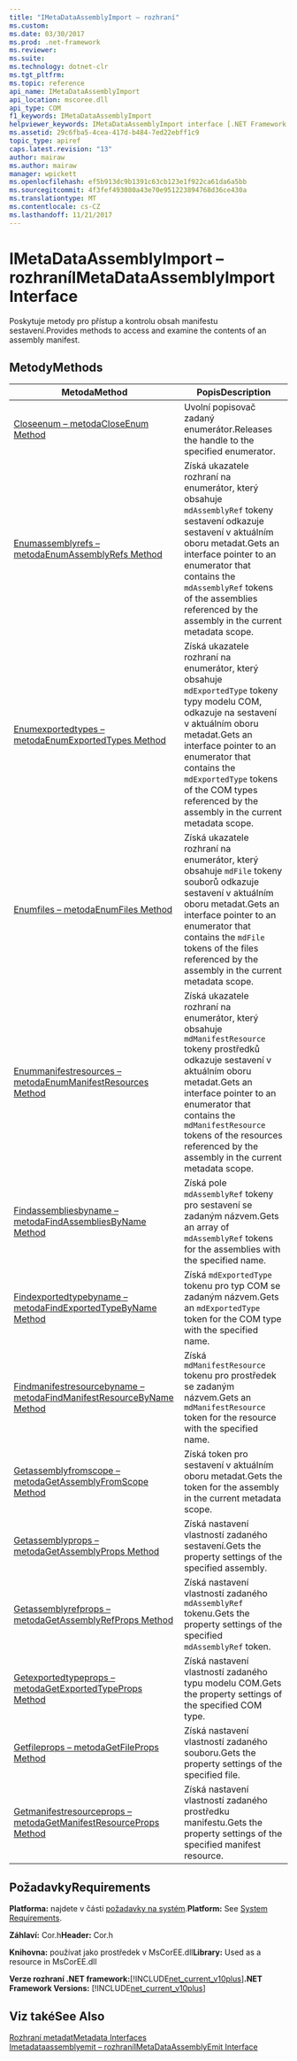 ```yaml
---
title: "IMetaDataAssemblyImport – rozhraní"
ms.custom: 
ms.date: 03/30/2017
ms.prod: .net-framework
ms.reviewer: 
ms.suite: 
ms.technology: dotnet-clr
ms.tgt_pltfrm: 
ms.topic: reference
api_name: IMetaDataAssemblyImport
api_location: mscoree.dll
api_type: COM
f1_keywords: IMetaDataAssemblyImport
helpviewer_keywords: IMetaDataAssemblyImport interface [.NET Framework metadata]
ms.assetid: 29c6fba5-4cea-417d-b484-7ed22ebff1c9
topic_type: apiref
caps.latest.revision: "13"
author: mairaw
ms.author: mairaw
manager: wpickett
ms.openlocfilehash: ef5b913dc9b1391c63cb123e1f922ca61da6a5bb
ms.sourcegitcommit: 4f3fef493080a43e70e951223894768d36ce430a
ms.translationtype: MT
ms.contentlocale: cs-CZ
ms.lasthandoff: 11/21/2017
---
```

# <a name="imetadataassemblyimport-interface"></a><span data-ttu-id="3c2d5-102">IMetaDataAssemblyImport – rozhraní</span><span class="sxs-lookup"><span data-stu-id="3c2d5-102">IMetaDataAssemblyImport Interface</span></span>
<span data-ttu-id="3c2d5-103">Poskytuje metody pro přístup a kontrolu obsah manifestu sestavení.</span><span class="sxs-lookup"><span data-stu-id="3c2d5-103">Provides methods to access and examine the contents of an assembly manifest.</span></span>  
  
## <a name="methods"></a><span data-ttu-id="3c2d5-104">Metody</span><span class="sxs-lookup"><span data-stu-id="3c2d5-104">Methods</span></span>  
  
|<span data-ttu-id="3c2d5-105">Metoda</span><span class="sxs-lookup"><span data-stu-id="3c2d5-105">Method</span></span>|<span data-ttu-id="3c2d5-106">Popis</span><span class="sxs-lookup"><span data-stu-id="3c2d5-106">Description</span></span>|  
|------------|-----------------|  
|[<span data-ttu-id="3c2d5-107">Closeenum – metoda</span><span class="sxs-lookup"><span data-stu-id="3c2d5-107">CloseEnum Method</span></span>](../../../../docs/framework/unmanaged-api/metadata/imetadataassemblyimport-closeenum-method.md)|<span data-ttu-id="3c2d5-108">Uvolní popisovač zadaný enumerátor.</span><span class="sxs-lookup"><span data-stu-id="3c2d5-108">Releases the handle to the specified enumerator.</span></span>|  
|[<span data-ttu-id="3c2d5-109">Enumassemblyrefs – metoda</span><span class="sxs-lookup"><span data-stu-id="3c2d5-109">EnumAssemblyRefs Method</span></span>](../../../../docs/framework/unmanaged-api/metadata/imetadataassemblyimport-enumassemblyrefs-method.md)|<span data-ttu-id="3c2d5-110">Získá ukazatele rozhraní na enumerátor, který obsahuje `mdAssemblyRef` tokeny sestavení odkazuje sestavení v aktuálním oboru metadat.</span><span class="sxs-lookup"><span data-stu-id="3c2d5-110">Gets an interface pointer to an enumerator that contains the `mdAssemblyRef` tokens of the assemblies referenced by the assembly in the current metadata scope.</span></span>|  
|[<span data-ttu-id="3c2d5-111">Enumexportedtypes – metoda</span><span class="sxs-lookup"><span data-stu-id="3c2d5-111">EnumExportedTypes Method</span></span>](../../../../docs/framework/unmanaged-api/metadata/imetadataassemblyimport-enumexportedtypes-method.md)|<span data-ttu-id="3c2d5-112">Získá ukazatele rozhraní na enumerátor, který obsahuje `mdExportedType` tokeny typy modelu COM, odkazuje na sestavení v aktuálním oboru metadat.</span><span class="sxs-lookup"><span data-stu-id="3c2d5-112">Gets an interface pointer to an enumerator that contains the `mdExportedType` tokens of the COM types referenced by the assembly in the current metadata scope.</span></span>|  
|[<span data-ttu-id="3c2d5-113">Enumfiles – metoda</span><span class="sxs-lookup"><span data-stu-id="3c2d5-113">EnumFiles Method</span></span>](../../../../docs/framework/unmanaged-api/metadata/imetadataassemblyimport-enumfiles-method.md)|<span data-ttu-id="3c2d5-114">Získá ukazatele rozhraní na enumerátor, který obsahuje `mdFile` tokeny souborů odkazuje sestavení v aktuálním oboru metadat.</span><span class="sxs-lookup"><span data-stu-id="3c2d5-114">Gets an interface pointer to an enumerator that contains the `mdFile` tokens of the files referenced by the assembly in the current metadata scope.</span></span>|  
|[<span data-ttu-id="3c2d5-115">Enummanifestresources – metoda</span><span class="sxs-lookup"><span data-stu-id="3c2d5-115">EnumManifestResources Method</span></span>](../../../../docs/framework/unmanaged-api/metadata/imetadataassemblyimport-enummanifestresources-method.md)|<span data-ttu-id="3c2d5-116">Získá ukazatele rozhraní na enumerátor, který obsahuje `mdManifestResource` tokeny prostředků odkazuje sestavení v aktuálním oboru metadat.</span><span class="sxs-lookup"><span data-stu-id="3c2d5-116">Gets an interface pointer to an enumerator that contains the `mdManifestResource` tokens of the resources referenced by the assembly in the current metadata scope.</span></span>|  
|[<span data-ttu-id="3c2d5-117">Findassembliesbyname – metoda</span><span class="sxs-lookup"><span data-stu-id="3c2d5-117">FindAssembliesByName Method</span></span>](../../../../docs/framework/unmanaged-api/metadata/imetadataassemblyimport-findassembliesbyname-method.md)|<span data-ttu-id="3c2d5-118">Získá pole `mdAssemblyRef` tokeny pro sestavení se zadaným názvem.</span><span class="sxs-lookup"><span data-stu-id="3c2d5-118">Gets an array of `mdAssemblyRef` tokens for the assemblies with the specified name.</span></span>|  
|[<span data-ttu-id="3c2d5-119">Findexportedtypebyname – metoda</span><span class="sxs-lookup"><span data-stu-id="3c2d5-119">FindExportedTypeByName Method</span></span>](../../../../docs/framework/unmanaged-api/metadata/imetadataassemblyimport-findexportedtypebyname-method.md)|<span data-ttu-id="3c2d5-120">Získá `mdExportedType` tokenu pro typ COM se zadaným názvem.</span><span class="sxs-lookup"><span data-stu-id="3c2d5-120">Gets an `mdExportedType` token for the COM type with the specified name.</span></span>|  
|[<span data-ttu-id="3c2d5-121">Findmanifestresourcebyname – metoda</span><span class="sxs-lookup"><span data-stu-id="3c2d5-121">FindManifestResourceByName Method</span></span>](../../../../docs/framework/unmanaged-api/metadata/imetadataassemblyimport-findmanifestresourcebyname-method.md)|<span data-ttu-id="3c2d5-122">Získá `mdManifestResource` tokenu pro prostředek se zadaným názvem.</span><span class="sxs-lookup"><span data-stu-id="3c2d5-122">Gets an `mdManifestResource` token for the resource with the specified name.</span></span>|  
|[<span data-ttu-id="3c2d5-123">Getassemblyfromscope – metoda</span><span class="sxs-lookup"><span data-stu-id="3c2d5-123">GetAssemblyFromScope Method</span></span>](../../../../docs/framework/unmanaged-api/metadata/imetadataassemblyimport-getassemblyfromscope-method.md)|<span data-ttu-id="3c2d5-124">Získá token pro sestavení v aktuálním oboru metadat.</span><span class="sxs-lookup"><span data-stu-id="3c2d5-124">Gets the token for the assembly in the current metadata scope.</span></span>|  
|[<span data-ttu-id="3c2d5-125">Getassemblyprops – metoda</span><span class="sxs-lookup"><span data-stu-id="3c2d5-125">GetAssemblyProps Method</span></span>](../../../../docs/framework/unmanaged-api/metadata/imetadataassemblyimport-getassemblyprops-method.md)|<span data-ttu-id="3c2d5-126">Získá nastavení vlastností zadaného sestavení.</span><span class="sxs-lookup"><span data-stu-id="3c2d5-126">Gets the property settings of the specified assembly.</span></span>|  
|[<span data-ttu-id="3c2d5-127">Getassemblyrefprops – metoda</span><span class="sxs-lookup"><span data-stu-id="3c2d5-127">GetAssemblyRefProps Method</span></span>](../../../../docs/framework/unmanaged-api/metadata/imetadataassemblyimport-getassemblyrefprops-method.md)|<span data-ttu-id="3c2d5-128">Získá nastavení vlastností zadaného `mdAssemblyRef` tokenu.</span><span class="sxs-lookup"><span data-stu-id="3c2d5-128">Gets the property settings of the specified `mdAssemblyRef` token.</span></span>|  
|[<span data-ttu-id="3c2d5-129">Getexportedtypeprops – metoda</span><span class="sxs-lookup"><span data-stu-id="3c2d5-129">GetExportedTypeProps Method</span></span>](../../../../docs/framework/unmanaged-api/metadata/imetadataassemblyimport-getexportedtypeprops-method.md)|<span data-ttu-id="3c2d5-130">Získá nastavení vlastností zadaného typu modelu COM.</span><span class="sxs-lookup"><span data-stu-id="3c2d5-130">Gets the property settings of the specified COM type.</span></span>|  
|[<span data-ttu-id="3c2d5-131">Getfileprops – metoda</span><span class="sxs-lookup"><span data-stu-id="3c2d5-131">GetFileProps Method</span></span>](../../../../docs/framework/unmanaged-api/metadata/imetadataassemblyimport-getfileprops-method.md)|<span data-ttu-id="3c2d5-132">Získá nastavení vlastností zadaného souboru.</span><span class="sxs-lookup"><span data-stu-id="3c2d5-132">Gets the property settings of the specified file.</span></span>|  
|[<span data-ttu-id="3c2d5-133">Getmanifestresourceprops – metoda</span><span class="sxs-lookup"><span data-stu-id="3c2d5-133">GetManifestResourceProps Method</span></span>](../../../../docs/framework/unmanaged-api/metadata/imetadataassemblyimport-getmanifestresourceprops-method.md)|<span data-ttu-id="3c2d5-134">Získá nastavení vlastností zadaného prostředku manifestu.</span><span class="sxs-lookup"><span data-stu-id="3c2d5-134">Gets the property settings of the specified manifest resource.</span></span>|  
  
## <a name="requirements"></a><span data-ttu-id="3c2d5-135">Požadavky</span><span class="sxs-lookup"><span data-stu-id="3c2d5-135">Requirements</span></span>  
 <span data-ttu-id="3c2d5-136">**Platforma:** najdete v části [požadavky na systém](../../../../docs/framework/get-started/system-requirements.md).</span><span class="sxs-lookup"><span data-stu-id="3c2d5-136">**Platform:** See [System Requirements](../../../../docs/framework/get-started/system-requirements.md).</span></span>  
  
 <span data-ttu-id="3c2d5-137">**Záhlaví:** Cor.h</span><span class="sxs-lookup"><span data-stu-id="3c2d5-137">**Header:** Cor.h</span></span>  
  
 <span data-ttu-id="3c2d5-138">**Knihovna:** používat jako prostředek v MsCorEE.dll</span><span class="sxs-lookup"><span data-stu-id="3c2d5-138">**Library:** Used as a resource in MsCorEE.dll</span></span>  
  
 <span data-ttu-id="3c2d5-139">**Verze rozhraní .NET framework:**[!INCLUDE[net_current_v10plus](../../../../includes/net-current-v10plus-md.md)]</span><span class="sxs-lookup"><span data-stu-id="3c2d5-139">**.NET Framework Versions:** [!INCLUDE[net_current_v10plus](../../../../includes/net-current-v10plus-md.md)]</span></span>  
  
## <a name="see-also"></a><span data-ttu-id="3c2d5-140">Viz také</span><span class="sxs-lookup"><span data-stu-id="3c2d5-140">See Also</span></span>  
 [<span data-ttu-id="3c2d5-141">Rozhraní metadat</span><span class="sxs-lookup"><span data-stu-id="3c2d5-141">Metadata Interfaces</span></span>](../../../../docs/framework/unmanaged-api/metadata/metadata-interfaces.md)  
 [<span data-ttu-id="3c2d5-142">Imetadataassemblyemit – rozhraní</span><span class="sxs-lookup"><span data-stu-id="3c2d5-142">IMetaDataAssemblyEmit Interface</span></span>](../../../../docs/framework/unmanaged-api/metadata/imetadataassemblyemit-interface.md)
